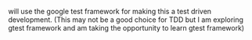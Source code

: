 will use the google test framework for making this a test driven development.
(This may not be a good choice for TDD but I am exploring gtest framework and am taking the opportunity to learn gtest framework)